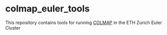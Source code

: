 # colmap_euler_tools
This repository contains tools for running [COLMAP]() in the ETH Zurich Euler Cluster
